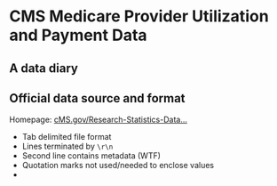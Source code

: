 # CMS Medicare Provider Utilization and Payment Data
## A data diary





## Official data source and format

Homepage: [cMS.gov/Research-Statistics-Data...](http://www.cms.gov/Research-Statistics-Data-and-Systems/Statistics-Trends-and-Reports/Medicare-Provider-Charge-Data/Physician-and-Other-Supplier.html)

- Tab delimited file format
- Lines terminated by `\r\n`
- Second line contains metadata (WTF)
- Quotation marks not used/needed to enclose values
- 
